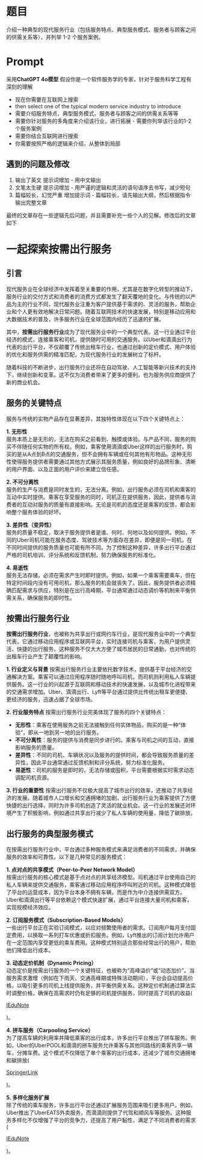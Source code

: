 # 题目
介绍一种典型的现代服务行业（包括服务特点、典型服务模式、服务者与顾客之间的供需关系等），并列举 1-2 个服务案例。
# Prompt
采用**ChatGPT 4o模型**
假设你是一个软件服务学的专家，针对于服务科学工程有深刻的理解
- 现在你需要在互联网上搜索 
- then select one of the typical modern service industry to introduce 
- 需要介绍服务特点、典型服务模式、服务者与顾客之间的供需关系等等 
- 需要你针对服务的多角度来介绍该行业，进行拓展 - 需要你列举该行业的1-2个服务案例 
- 需要你结合互联网进行搜索 
- 你需要按照严格的逻辑来介绍，从整体到局部 

## 遇到的问题及修改
1. 输出了英文
   提示词增加 - 用中文输出
2. 文笔太生硬
   提示词增加 - 用严谨的逻辑和灵活的语句语序去书写，减少短句
3. 篇幅较长，幻觉严重
   增加提示词 - 篇幅较长，请先输出大纲，然后根据指令输出完整文章

最终的文章存在一些逻辑先后问题，并且需要补充一些个人的见解。修改后的文章如下
# 一起探索按需出行服务
## 引言
现代服务业在全球经济中发挥着至关重要的作用，尤其是在数字化转型的推动下，服务行业的交付方式和消费者的消费方式都发生了翻天覆地的变化。与传统的以产品为主的行业不同，现代服务业注重为客户提供基于需求的、灵活的服务，帮助企业和个人更有效地解决日常问题。随着互联网技术的快速发展，特别是移动应用和大数据技术的普及，许多服务行业在全球范围内经历了迅速的扩展。

其中，**按需出行服务行业**成为了现代服务业中的一个典型代表。这一行业通过平台经济的模式，连接乘客和司机，提供随时可用的交通服务。以Uber和滴滴出行为代表的出行平台，不仅颠覆了传统出租车行业，也通过创新的定价模式、用户体验的优化和服务供需的精准匹配，为现代服务行业的发展树立了标杆。

随着科技的不断进步，出行服务行业还将在自动驾驶、人工智能等新兴技术的支持下，继续创新和变革。这不仅为消费者带来了更多的便利，也为服务供应商提供了新的商业机会​。
## 服务的关键特点
服务与传统的实物产品存在显著差异，其独特性体现在以下四个关键特点上：

**1. 无形性**  
服务本质上是无形的，无法在购买之前看到、触摸或体验。与产品不同，服务的购买不伴随任何实物的所有权。例如，乘客使用滴滴或Uber这样的出行服务时，购买的是从A点到B点的交通服务，但不会拥有车辆或任何其他有形物品。这种无形性使得服务提供者需要通过其他方式展示其服务质量，例如良好的品牌形象、清晰的用户界面、以及正面的用户评价来建立信任感​。

**2. 不可分离性**  
服务的生产与消费是同时发生的，无法分离。例如，出行服务必须在司机和乘客的互动中实时提供。乘客在享受服务的同时，司机正在提供服务，因此，提供者与消费者的互动对服务的质量有直接影响。无论是司机的态度还是乘客的反馈，都会影响整个服务体验的好坏。

**3. 差异性（变异性）**  
服务的质量不稳定，取决于服务提供者是谁、何时、何地以及如何提供。例如，不同的Uber司机可能在服务态度、驾驶技术等方面存在差异，即便是同一司机，在不同时间提供的服务质量也可能有所不同。为了控制这种差异，许多出行平台通过严格的司机培训、评分系统和反馈机制，努力确保服务的标准化​。

**4. 易逝性**  
服务无法存储，必须在需求产生时即时提供。例如，如果一个乘客需要乘车，但在特定时间段内没有可用司机，那么服务的机会就丧失了。因此，服务提供者必须精确匹配需求与供应，特别是在出行高峰期，平台通常通过动态调价等机制来平衡供需关系，确保服务的即时性​。
## 按需出行服务行业
**按需出行服务行业**，也被称为共享出行或网约车行业，是现代服务业中的一个典型代表。它通过移动应用程序或互联网平台，实时连接司机与乘客，为用户提供灵活、快捷的出行服务。这种服务不仅大大方便了城市居民的日常通勤，也对传统的出租车行业产生了颠覆性的影响。

**1. 行业定义与背景** 按需出行服务行业主要依托数字技术，提供基于平台经济的交通解决方案。乘客可以通过应用程序随时随地呼叫司机，而司机则利用私人车辆提供服务。这一行业的兴起源于互联网和移动技术的快速发展，以及城市化进程带来的交通需求增加。Uber、滴滴出行、Lyft等平台通过提供比传统出租车更便捷、更经济的服务，迅速占据了全球市场。

**2. 行业服务特点** 按需出行服务行业完美体现了服务的四个关键特点：

- **无形性**：乘客在使用服务之前无法接触到任何实体物品，购买的是一种“体验”，即从一地到另一地的出行服务。
- **不可分离性**：服务的提供与消费是同步进行的。乘客与司机之间的互动，直接影响服务的质量。
- **差异性**：不同的司机、车辆状况以及服务的提供时间，都会导致服务质量的差异性，因此平台通常通过反馈机制和评分系统，努力标准化服务​。
- **易逝性**：司机的服务是即时的，无法存储或囤积，平台需要根据实时需求动态调配司机资源。

**3. 行业的重要性** 按需出行服务不仅极大提高了城市出行的效率，还推动了共享经济的发展。随着城市人口增长和交通拥堵的加剧，出行服务行业为乘客提供了方便快捷的出行选择，同时为许多司机创造了灵活的就业机会。这一行业的发展还对环境产生了积极影响，例如通过共享出行减少了私人车辆的使用量，降低了碳排放。
## 出行服务的典型服务模式
在按需出行服务行业中，平台通过多种服务模式来满足消费者的不同需求，并确保服务的效率和可靠性。以下是几种常见的服务模式：

**1. 点对点的共享模式（Peer-to-Peer Network Model）**  
按需出行服务的核心模式是基于点对点的共享经济模型。司机通过平台使用自己的私人车辆来提供交通服务，乘客通过移动应用程序呼叫附近的司机。这种模式降低了平台的运营成本，因为平台本身不拥有车辆，而是作为中介连接供需双方。Uber和滴滴出行等平台依赖这个模式快速扩展，通过平台连接大量司机和乘客，实现规模经济效应。

**2. 订阅服务模式（Subscription-Based Models）**  
一些出行平台正在实验订阅模式，以应对频繁使用者的需求。订阅用户每月支付固定费用，以换取一系列打车优惠或折扣服务。例如，Lyft推出的订阅计划允许用户在一定范围内享受更低的乘车费用。这种模式特别适合那些经常出行的用户，帮助他们降低出行成本。

**3. 动态定价机制（Dynamic Pricing）**  
动态定价是按需出行服务的一个关键特征，也被称为“高峰溢价”或“动态加价”。当服务需求激增（例如在下雨天、交通高峰期或特殊活动期间），平台会自动提高价格，以吸引更多的司机上线提供服务，并平衡供需关系。这种定价机制通过算法实时调整价格，确保在高需求时仍有足够的司机提供服务，同时提高了司机的收益​(

[IEduNote](https://www.iedunote.com/service-characteristics)

)。

**4. 拼车服务（Carpooling Service）**  
为了提高车辆的利用率并降低乘客的出行成本，许多出行平台推出了拼车服务。例如，Uber的UberPOOL和滴滴的拼车服务允许乘客与其他同路线的乘客共享一辆车，分摊车费。这个模式不仅降低了单个乘客的出行成本，还减少了城市交通拥堵和碳排放​(

[SpringerLink](https://link.springer.com/chapter/10.1007/978-3-030-59595-1_1)

)。

**5. 多样化服务扩展**  
除了传统的乘车服务，许多出行平台还通过扩展服务范围来吸引更多用户。例如，Uber推出了UberEATS外卖服务，而滴滴则提供了代驾和顺风车等服务。这种服务多样化不仅增强了平台的竞争力，还提高了用户黏性，满足了不同消费者的需求​(

[IEduNote](https://www.iedunote.com/service-characteristics)

)。